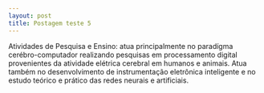 ```yaml
---
layout: post
title: Postagem teste 5
---
```


Atividades de Pesquisa e Ensino: atua principalmente no paradígma cerébro-computador realizando pesquisas em processamento digital provenientes da atividade elétrica cerebral em humanos  e animais. Atua também no desenvolvimento de instrumentação eletrônica inteligente  e no estudo teórico e prático das redes neurais e artificiais.
